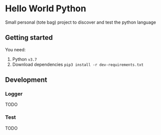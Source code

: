 # Hello World Python

Small personal (tote bag) project to discover and test the python language

## Getting started
You need:
1. Python `v3.7`
2. Download dependencies
```pip3 install -r dev-requirements.txt```

## Development

### Logger
TODO

### Test
TODO
